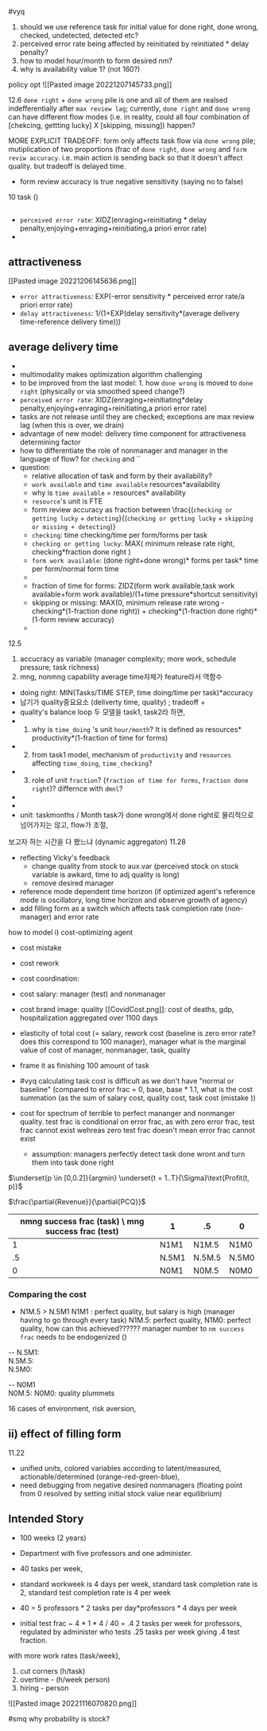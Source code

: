 
#vyq 
1. should we use reference task for initial value for done right, done wrong, checked, undetected, detected etc?
2. perceived error rate being affected by reinitiated by reinitiated * delay penalty?
3. how to model hour/month to form desired nm?
4. why is availability value 1? (not 160?)

policy opt
![[Pasted image 20221207145733.png]]

12.6
`done right` + `done wrong` pile is one and all of them are realsed indefferentially after `max review lag`; currently, `done right` and `done wrong` can have different flow modes (i.e. in reality, could all four combination of [chekcing, gettting lucky] X [skipping, missing]) happen?

MORE EXPLICIT TRADEOFF: form only affects task flow via `done wrong` pile; mutiplication of two proportions (frac of `done right`, `done wrong`  and `form reviw accuracy`. i.e. main action is sending back so that it doesn't affect quality. but tradeoff is delayed time.
- form review accuracy is true negative sensitivity (saying no to false)

10 task ()


##
- `perceived error rate`: XIDZ(enraging+reinitiating * delay penalty,enjoying+enraging+reinitiating,a priori error rate)
- 
## attractiveness
[[Pasted image 20221206145636.png]]
- `error attractiveness`:  EXP(-error sensitivity * perceived error rate/a priori error rate)
- `delay attractiveness`: 1/(1+EXP(delay sensitivity*(average delivery time-reference delivery time)))

## average delivery time
- 
- multimodality makes optimization algorithm challenging
- to be improved from the last model: 1. how `done wrong` is moved to `done right` (physically or via smoothed speed change?)
- `perceived error rate`: XIDZ(enraging+reinitiating*delay penalty,enjoying+enraging+reinitiating,a priori error rate)
- tasks are not release until they are checked; exceptions are max review lag (when this is over, we drain)
- advantage of new model: delivery time component for attractiveness determining factor
- how to differentiate the role of nonmanager and manager in the language of flow? for `checking` and ``
- question:
	- relative allocation of task and form by their availability?
	- `work available` and `time available` resources*availability
	- why is `time available` = resources* availability
	- `resource`'s unit is FTE
	- form review accuracy as fraction between  \frac{(`checking or getting lucky` + `detecting`}{(`checking or getting lucky` + `skipping or missing + detecting`)}
	- `checking`: time checking/time per form/forms per task
	- `checking or getting lucky`: MAX( minimum release rate right, checking*fraction done right )
	- `form work available`: (done right+done wrong)* forms per task* time per form/normal form time
	- 
	- fraction of time for forms: ZIDZ(form work available,task work available+form work available)/(1+time pressure*shortcut sensitivity)
	- skipping or missing: MAX(0, minimum release rate wrong - checking*(1-fraction done right)) + checking*(1-fraction done right)*(1-form review accuracy)
	- 


12.5
1. accucracy as variable (manager complexity; more work, schedule pressure; task richness)
2. mng, nonmng capability 
average time자체가 feature라서 역함수
- doing right: MIN(Tasks/TIME STEP, time doing/time per task)*accuracy 
- 납기가 quality중요요소 (deliverty time, quality) ; tradeoff +
- quality's balance loop
두 모델을 task1, task2라 하면,
- 1. why is `time_doing` 's unit `hour/month`? It is defined as resources* productivity*(1-fraction of time for forms) 
- 2. from task1 model, mechanism of `productivity` and `resources` affecting `time_doing`, `time_checking`?
- 3. role of unit `fraction`? (`fraction of time for forms`, `fraction done right`)? differnce with `dmnl`?
- 
- 
- unit: taskmonths / Month
task가 done wrong에서 done right로 물리적으로 넘어가지는 않고, flow가 조절, 

보고자 하는 시간을 다 봤느냐 (dynamic aggregaton)
11.28
- reflecting Vicky's feedback 
	- change quality from stock to aux.var (perceived stock on stock variable is awkard, time to adj quality is long)
	- remove desired manager
-  reference mode dependent time horizon (if optimized agent's reference mode is oscillatory, long time horizon and observe growth of agency)
- add filling form as a switch which affects task completion rate (non-manager) and error rate 

how to model 
i) cost-optimizing agent 
- cost mistake
- cost rework
- cost coordination: 
- cost salary: manager (test) and nonmanager
- cost brand image: quality
[[CovidCost.png]]: cost of deaths, gdp, hospitalization aggregated over 1100 days

- elasticity of total cost (= salary, rework cost (baseline is zero error rate? does this correspond to 100 manager), manager what is the marginal value of cost of manager, nonmanager, task, quality
- frame it as finishing 100 amount of task
- #vyq calculating task cost is difficult as we don't have "normal or baseline" (compared to error frac = 0, base, base * 1.1, what is the cost summation (as the sum of salary cost, quality cost, task cost (mistake ))

- cost for spectrum of terrible to perfect mananger and nonmanger quality. test frac is conditional on error frac, as with zero error frac, test frac cannot exist wehreas zero test frac doesn't mean error frac cannot exist
	- assumption: managers perfectly detect task done wront and turn them into task done right

$\underset{p \in [0,0.2]}{argmin} \underset{t = 1..T}{\Sigma}\text{Profit(t, p)}$

$\frac{\partial{Revenue}}{\partial{PCQ}}$


| nmng success frac (task) \ mng success frac (test) | 1   | .5  | 0   |
| --------------------- | --- | --- | --- |
| 1                     | N1M1     |  N1M.5   |  N1M0    |
| .5                    | N.5M1    | N.5M.5     | N.5M0     |
| 0                     | N0M1    |   N0M.5  | N0M0    |

### Comparing the cost
- N1M.5 > N.5M1
N1M1 : perfect quality, but salary is high (manager having to go through every task)
N1M.5: perfect quality, 
N1M0: perfect quality, how can this achieved?????? manager number to `nm success frac` needs to be endogenized ()

--
N.5M1:    
N.5M.5:   
N.5M0: 

--
N0M1  
N0M.5: 
N0M0: quality plummets    

16 cases of environment, risk aversion, 


ii) effect of filling form
- 
11.22
- unified units, colored variables according to latent/measured, actionable/determined (orange-red-green-blue),  
- need debugging from negative desired nonmanagers (floating point from 0 resolved by setting initial stock value near equilibrium)


## Intended Story
- 100 weeks (2 years)

- Department with five professors and one administer.
- 40 tasks per week,
- standard workweek is 4 days per week, standard task completion rate is 2, standard test completion rate is 4 per week
- 40 = 5 professors * 2 tasks per day*professors * 4 days per week
- initial test frac ~ 4 * 1 * 4 / 40  = .4
2 tasks per week for professors, regulated by administer who tests .25 tasks per week giving .4 test fraction.

with more work rates (task/week),
1. cut corners (h/task)
2. overtime -  (h/week person)
3. hiring - person


![[Pasted image 20221116070820.png]]

#smq why probability is stock?